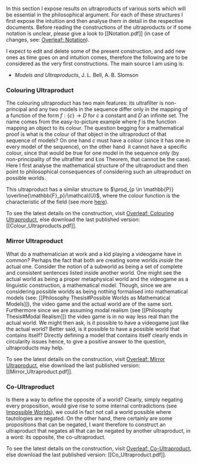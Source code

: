 In this section I expose results on ultraproducts of various sorts which will be essential in the philosophical argument. For each of these structures I first expose the intuition and then analyse them in detail in the respective documents. Before reading the constructions of the ultraproducts or if some notation is unclear, please give a look to [[Notation.pdf]] (in case of changes, see: [Overleaf: Notation](https://www.overleaf.com/read/nqfnhhxbzwhj#86ae84)).

I expect to edit and delete some of the present construction, and add new ones as time goes on and intuition comes, therefore the following are to be considered as the very first constructions. The main source I am using is:
- _Models and Ultraproducts_, J. L. Bell, A. B. Slomson
### Colouring Ultraproduct
The colouring ultraproduct has two main features: its ultrafilter is non-principal and any two models in the sequence differ only in the mapping of a function of the form $f: \{c\} \rightarrow D$ for $c$ a constant and $D$ an infinite set. The name comes from the easy-to-picture example where $f$ is the function mapping an object to its colour. The question begging for a mathematical proof is what is the colour of that object in the ultraproduct of that sequence of models?
On one hand $c$ must have a colour (since it has one in every model of the sequence), on the other hand  it cannot have a specific colour, since that would be true for one model in the sequence only (by non-principality of the ultrafilter and Łos Theorem, that cannot be the case).
Here I first analyse the mathematical structure of the ultraproduct and then point to philosophical consequences of considering such an ultraproduct on possible worlds.

This ultraproduct has a similar structure to $\prod_{p \in \mathbb{P}} \overline{\mathbb{F}_p}/\mathcal{U}$, where the colour function is the characteristic of the field (see more [here](https://grossack.site/2021/12/05/ultraproducts-howto.html)).

To see the latest details on the construction, visit [Overleaf: Colouring Ultraproduct](https://www.overleaf.com/read/nnchzyjzcztv#d3050c), else download the last published version: [[Colour_Ultraproducts.pdf]].
### Mirror Ultraproduct
What do a mathematician at work and a kid playing a videogame have in common? Perhaps the fact that both are creating some worlds _inside_ the actual one. Consider the notion of a subworld as being a set of complete and consistent sentences listed inside another world. One might see the actual world as being a proper metaphysical world and the videogame as a linguistic construction, a mathematical model. Though, since we are considering possible worlds as being nothing formalised into mathematical models (see: [[Philosophy Thesis#Possible Worlds as Mathematical Models]]), the video game and the actual world are of the same sort. Furthermore since we are assuming modal realism (see [[Philosophy Thesis#Modal Realism]]) the video game is in no way less real than the actual world. We might then ask, is it possible to have a videogame just like the actual world? Better said, is it possible to have a possible world that contains itself? Directly defining a model that contains itself clearly ends in circularity issues hence, to give a positive answer to the question, ultraproducts may help. 

To see the latest details on the construction, visit [Overleaf: Mirror Ultraproduct](https://www.overleaf.com/read/tpjggqsrqhdg#7ad0b2), else download the last published version: [[Mirror_Ultraproduct.pdf]].
### Co-Ultraproduct
Is there a way to define the opposite of a world? Clearly, simply negating every proposition, would give rise to some internal contradictions (see [Impossible Worlds](https://plato.stanford.edu/entries/impossible-worlds/)), we could in fact not call a world possible where tautologies are negated. On the other hand, there certainly are some propositions that can be negated, I want therefore to construct an ultraproduct that negates all that can be negated by another ultraproduct, in a word: its opposite, the co-ultraproduct.

To see the latest details on the construction, visit [Overleaf: Co-Ultraproduct](https://www.overleaf.com/read/pbjybckrdjxm#db87c5), else download the last published version: [[Co_Ultraproduct.pdf]].